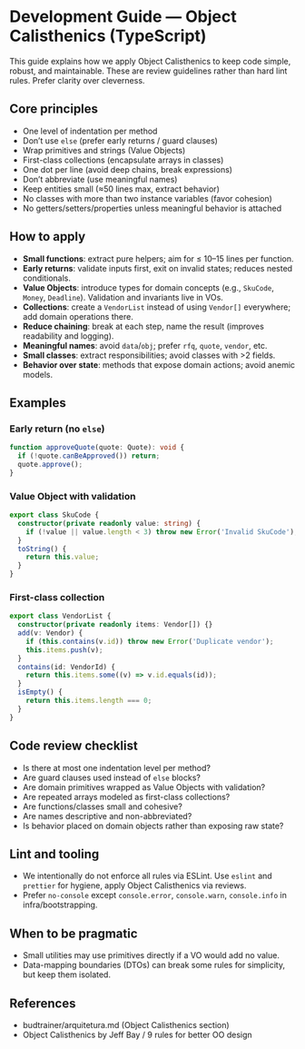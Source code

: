 # Development Guide — Object Calisthenics (TypeScript)

This guide explains how we apply Object Calisthenics to keep code simple, robust, and maintainable. These are review guidelines rather than hard lint rules. Prefer clarity over cleverness.

## Core principles

- One level of indentation per method
- Don’t use `else` (prefer early returns / guard clauses)
- Wrap primitives and strings (Value Objects)
- First-class collections (encapsulate arrays in classes)
- One dot per line (avoid deep chains, break expressions)
- Don’t abbreviate (use meaningful names)
- Keep entities small (≈50 lines max, extract behavior)
- No classes with more than two instance variables (favor cohesion)
- No getters/setters/properties unless meaningful behavior is attached

## How to apply

- **Small functions**: extract pure helpers; aim for ≤ 10–15 lines per function.
- **Early returns**: validate inputs first, exit on invalid states; reduces nested conditionals.
- **Value Objects**: introduce types for domain concepts (e.g., `SkuCode`, `Money`, `Deadline`). Validation and invariants live in VOs.
- **Collections**: create a `VendorList` instead of using `Vendor[]` everywhere; add domain operations there.
- **Reduce chaining**: break at each step, name the result (improves readability and logging).
- **Meaningful names**: avoid `data`/`obj`; prefer `rfq`, `quote`, `vendor`, etc.
- **Small classes**: extract responsibilities; avoid classes with >2 fields.
- **Behavior over state**: methods that expose domain actions; avoid anemic models.

## Examples

### Early return (no `else`)

```ts
function approveQuote(quote: Quote): void {
  if (!quote.canBeApproved()) return;
  quote.approve();
}
```

### Value Object with validation

```ts
export class SkuCode {
  constructor(private readonly value: string) {
    if (!value || value.length < 3) throw new Error('Invalid SkuCode');
  }
  toString() {
    return this.value;
  }
}
```

### First-class collection

```ts
export class VendorList {
  constructor(private readonly items: Vendor[]) {}
  add(v: Vendor) {
    if (this.contains(v.id)) throw new Error('Duplicate vendor');
    this.items.push(v);
  }
  contains(id: VendorId) {
    return this.items.some((v) => v.id.equals(id));
  }
  isEmpty() {
    return this.items.length === 0;
  }
}
```

## Code review checklist

- Is there at most one indentation level per method?
- Are guard clauses used instead of `else` blocks?
- Are domain primitives wrapped as Value Objects with validation?
- Are repeated arrays modeled as first-class collections?
- Are functions/classes small and cohesive?
- Are names descriptive and non-abbreviated?
- Is behavior placed on domain objects rather than exposing raw state?

## Lint and tooling

- We intentionally do not enforce all rules via ESLint. Use `eslint` and `prettier` for hygiene, apply Object Calisthenics via reviews.
- Prefer `no-console` except `console.error`, `console.warn`, `console.info` in infra/bootstrapping.

## When to be pragmatic

- Small utilities may use primitives directly if a VO would add no value.
- Data-mapping boundaries (DTOs) can break some rules for simplicity, but keep them isolated.

## References

- budtrainer/arquitetura.md (Object Calisthenics section)
- Object Calisthenics by Jeff Bay / 9 rules for better OO design
